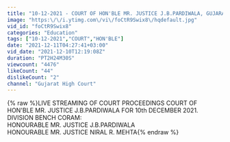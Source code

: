 ```yaml
---
title: "10-12-2021 - COURT OF HON'BLE MR. JUSTICE J.B.PARDIWALA, GUJARAT HIGH COURT"
image: "https:\/\/i.ytimg.com\/vi\/foCtR9Swix8\/hqdefault.jpg"
vid_id: "foCtR9Swix8"
categories: "Education"
tags: ["10-12-2021","COURT","HON'BLE"]
date: "2021-12-11T04:27:41+03:00"
vid_date: "2021-12-10T12:19:08Z"
duration: "PT2H24M30S"
viewcount: "4476"
likeCount: "44"
dislikeCount: "2"
channel: "Gujarat High Court"
---
```

{% raw %}LIVE STREAMING OF COURT PROCEEDINGS COURT OF HON'BLE MR. JUSTICE J.B.PARDIWALA FOR 10th DECEMBER 2021.<br />DIVISION BENCH CORAM:<br />HONOURABLE MR. JUSTICE J.B.PARDIWALA<br />HONOURABLE MR. JUSTICE NIRAL R. MEHTA{% endraw %}
